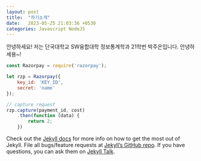 ```yaml
---
layout: post
title:  "자기소개"
date:   2023-05-25 21:03:36 +0530
categories: Javascript NodeJS
---
```

안녕하세요! 저는 단국대학교 SW융합대학 정보통계학과 21학번 박주은입니다.
안녕하세용~!

```javascript
const Razorpay = require('razorpay');

let rzp = Razorpay({
	key_id: 'KEY_ID',
	secret: 'name'
});

// capture request
rzp.capture(payment_id, cost)
	.then(function (data) {
		return 2;
	})
```

Check out the [Jekyll docs][jekyll-docs] for more info on how to get the most out of Jekyll. File all bugs/feature requests at [Jekyll’s GitHub repo][jekyll-gh]. If you have questions, you can ask them on [Jekyll Talk][jekyll-talk].

[jekyll-docs]: https://jekyllrb.com/docs/home
[jekyll-gh]:   https://github.com/jekyll/jekyll
[jekyll-talk]: https://talk.jekyllrb.com/
